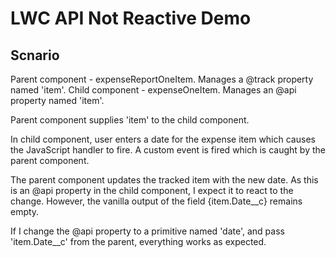 # LWC API Not Reactive Demo

## Scnario

Parent component - expenseReportOneItem. Manages a @track property named 'item'.
Child component - expenseOneItem. Manages an @api property named 'item'.

Parent component supplies 'item' to the child component.

In child component, user enters a date for the expense item which causes the JavaScript handler to fire. A custom event is fired which is caught by the parent component.

The parent component updates the tracked item with the new date. As this is an @api property in the child component, I expect it to react to the change. However, the vanilla output of the field {item.Date__c} remains empty.

If I change the @api property to a primitive named 'date', and pass 'item.Date__c' from the parent, everything works as expected.